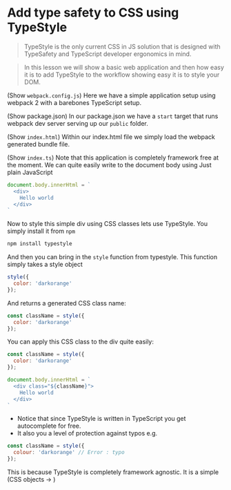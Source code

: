 # Add type safety to CSS using TypeStyle

> TypeStyle is the only current CSS in JS solution that is designed with TypeSafety and TypeScript developer ergonomics in mind. 

> In this lesson we will show a basic web application and then how easy it is to add TypeStyle to the workflow showing easy it is to style your DOM.

(Show `webpack.config.js`)
Here we have a simple application setup using webpack 2 with a barebones TypeScript setup.

(Show package.json)
In our package.json we have a `start` target that runs webpack dev server serving up our `public` folder. 

(Show `index.html`) 
Within our index.html file we simply load the webpack generated bundle file.

(Show `index.ts`)
Note that this application is completely framework free at the moment. We can quite easily write to the document body using Just plain JavaScript

```js
document.body.innerHtml = `
  <div>
    Hello world
  </div>
`
``` 

Now to style this simple div using CSS classes lets use TypeStyle. You simply install it from `npm`

```sh
npm install typestyle
```

And then you can bring in the `style` function from typestyle. This function simply takes a style object

```js
style({
  color: 'darkorange'
});
```

And returns a generated CSS class name:

```js
const className = style({
  color: 'darkorange'
});
```

You can apply this CSS class to the div quite easily: 

```js
const className = style({
  color: 'darkorange'
});

document.body.innerHtml = `
  <div class="${className}">
    Hello world
  </div>
`
```

* Notice that since TypeStyle is written in TypeScript you get autocomplete for free.
* It also you a level of protection against typos e.g. 

```js
const className = style({
  colour: 'darkorange' // Error : typo
});
```

This is because TypeStyle is completely framework agnostic. It is a simple (CSS objects -> )